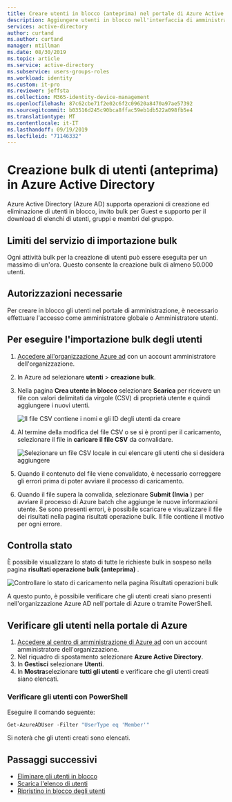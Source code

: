 ```yaml
---
title: Creare utenti in blocco (anteprima) nel portale di Azure Active Directory | Microsoft Docs
description: Aggiungere utenti in blocco nell'interfaccia di amministrazione di Azure AD in Azure Active Directory
services: active-directory
author: curtand
ms.author: curtand
manager: mtillman
ms.date: 08/30/2019
ms.topic: article
ms.service: active-directory
ms.subservice: users-groups-roles
ms.workload: identity
ms.custom: it-pro
ms.reviewer: jeffsta
ms.collection: M365-identity-device-management
ms.openlocfilehash: 87c62cbe71f2e02c6f2c09620a8470a97ae57392
ms.sourcegitcommit: b03516d245c90bca8ffac59eb1db522a098fb5e4
ms.translationtype: MT
ms.contentlocale: it-IT
ms.lasthandoff: 09/19/2019
ms.locfileid: "71146332"
---
```

# <a name="bulk-create-users-preview-in-azure-active-directory"></a>Creazione bulk di utenti (anteprima) in Azure Active Directory

Azure Active Directory (Azure AD) supporta operazioni di creazione ed eliminazione di utenti in blocco, invito bulk per Guest e supporto per il download di elenchi di utenti, gruppi e membri del gruppo.

## <a name="bulk-import-service-limits"></a>Limiti del servizio di importazione bulk

Ogni attività bulk per la creazione di utenti può essere eseguita per un massimo di un'ora. Questo consente la creazione bulk di almeno 50.000 utenti.

## <a name="required-permissions"></a>Autorizzazioni necessarie

Per creare in blocco gli utenti nel portale di amministrazione, è necessario effettuare l'accesso come amministratore globale o Amministratore utenti.

## <a name="to-bulk-import-users"></a>Per eseguire l'importazione bulk degli utenti

1. [Accedere all'organizzazione Azure ad](https://aad.portal.azure.com) con un account amministratore dell'organizzazione.
1. In Azure ad selezionare **utenti** > **creazione bulk**.
1. Nella pagina **Crea utente in blocco** selezionare **Scarica** per ricevere un file con valori delimitati da virgole (CSV) di proprietà utente e quindi aggiungere i nuovi utenti.

   ![Il file CSV contiene i nomi e gli ID degli utenti da creare](./media/users-bulk-add/add-csv-file.png)

1. Al termine della modifica del file CSV o se si è pronti per il caricamento, selezionare il file in **caricare il file CSV** da convalidare.

   ![Selezionare un file CSV locale in cui elencare gli utenti che si desidera aggiungere](./media/users-bulk-add/upload-button.png)

1. Quando il contenuto del file viene convalidato, è necessario correggere gli errori prima di poter avviare il processo di caricamento.
1. Quando il file supera la convalida, selezionare **Submit (Invia** ) per avviare il processo di Azure batch che aggiunge le nuove informazioni utente. Se sono presenti errori, è possibile scaricare e visualizzare il file dei risultati nella pagina risultati operazione bulk. Il file contiene il motivo per ogni errore.

## <a name="check-status"></a>Controlla stato

È possibile visualizzare lo stato di tutte le richieste bulk in sospeso nella pagina **risultati operazione bulk (anteprima)** .

   ![Controllare lo stato di caricamento nella pagina Risultati operazioni bulk](./media/users-bulk-add/bulk-center.png)

A questo punto, è possibile verificare che gli utenti creati siano presenti nell'organizzazione Azure AD nell'portale di Azure o tramite PowerShell.

## <a name="verify-users-in-the-azure-portal"></a>Verificare gli utenti nella portale di Azure

1. [Accedere al centro di amministrazione di Azure ad](https://aad.portal.azure.com) con un account amministratore dell'organizzazione.
1. Nel riquadro di spostamento selezionare **Azure Active Directory**.
1. In **Gestisci** selezionare **Utenti**.
1. In **Mostra**selezionare **tutti gli utenti** e verificare che gli utenti creati siano elencati.

### <a name="verify-users-with-powershell"></a>Verificare gli utenti con PowerShell

Eseguire il comando seguente:

``` PowerShell
Get-AzureADUser -Filter "UserType eq 'Member'"
```

Si noterà che gli utenti creati sono elencati.

## <a name="next-steps"></a>Passaggi successivi

- [Eliminare gli utenti in blocco](users-bulk-delete.md)
- [Scarica l'elenco di utenti](users-bulk-download.md)
- [Ripristino in blocco degli utenti](users-bulk-restore.md)
